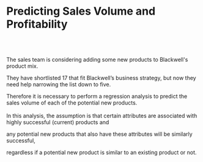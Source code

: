 # Predicting Sales Volume and Profitability
<br>
<br>

The sales team is considering adding some new products to Blackwell's product mix.  

They have shortlisted 17 that fit Blackwell’s business strategy, but now they need help narrowing the list down to five. 

Therefore it is necessary to perform a regression analysis to predict the sales volume of each of the potential new products. 
<br>
<br>
In this analysis, the assumption is that certain attributes are associated with highly successful (current) products and

any potential new products that also have these attributes will be similarly successful, 

regardless if a potential new product is similar to an existing product or not.
